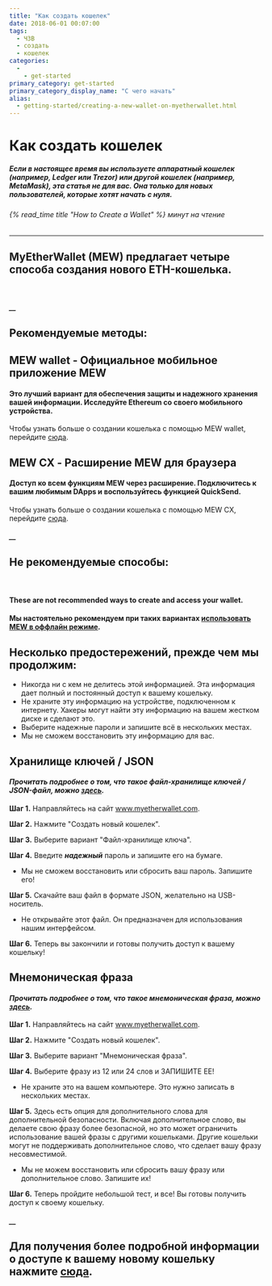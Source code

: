 ```yaml
---
title: "Как создать кошелек"
date: 2018-06-01 00:07:00
tags:
  - ЧЗВ
  - создать
  - кошелек
categories:
  - 
    - get-started
primary_category: get-started
primary_category_display_name: "С чего начать"
alias:
  - getting-started/creating-a-new-wallet-on-myetherwallet.html
---
```


# __Как создать кошелек__
##### Если в настоящее время вы используете аппаратный кошелек (например, Ledger или Trezor) или другой кошелек (например, MetaMask), эта статья не для вас. Она только для новых пользователей, которые хотят начать с нуля.
###### {% read_time title "How to Create a Wallet" %} минут на чтение
***

## MyEtherWallet (MEW) предлагает четыре способа создания нового ETH-кошелька.

<br>

##### __

## __Рекомендуемые методы:__

## __MEW wallet__ - Официальное мобильное приложение MEW
#### __Это лучший вариант для обеспечения защиты и надежного хранения вашей информации. Исследуйте Ethereum со своего мобильного устройства.__
Чтобы узнать больше о создании кошелька с помощью MEW wallet, перейдите [сюда](/@@@@@@/mewwallet/mewwallet-user-guide/).


## __MEW CX__ - Расширение MEW для браузера
#### __Доступ ко всем функциям MEW через расширение. Подключитесь к вашим любимым DApps и воспользуйтесь функцией QuickSend.__

Чтобы узнать больше о создании кошелька с помощью MEW CX, перейдите [сюда](/@@@@@@/getting-started/using-mewcx.md/).

##### __

## __Не рекомендуемые способы:__

<br>

#### These are **not** recommended ways to create and access your wallet.
#### Мы настоятельно рекомендуем при таких вариантах [использовать MEW в оффлайн режиме](/@@@@@@/offline/offline-mew-looks-weird/).

## __Несколько предостережений, прежде чем мы продолжим:__

* Никогда ни с кем не делитесь этой информацией. Эта информация дает полный и постоянный доступ к вашему кошельку.
* Не храните эту информацию на устройстве, подключенном к интернету. Хакеры могут найти эту информацию на вашем жестком диске и сделают это.
* Выберите надежные пароли и запишите всё в нескольких местах.
* Мы не сможем восстановить эту информацию для вас.

## __Хранилище ключей / JSON__
#### *Прочитать подробнее о том, что такое файл-хранилищe ключей / JSON-файл, можно [здесь](/@@@@@@/security-and-privacy/what-is-a-keystore-file/).*

**Шаг 1.** Направляйтесь на сайт www.myetherwallet.com.

**Шаг 2.** Нажмите "Создать новый кошелек".

**Шаг 3.** Выберите вариант "Файл-хранилище ключа".

**Шаг 4.** Введите **_надежный_** пароль и запишите его на бумаге.

* Мы не сможем восстановить или сбросить ваш пароль. Запишите его!

**Шаг 5.** Скачайте ваш файл в формате JSON, желательно на USB-носитель.

* Не открывайте этот файл. Он предназначен для использования нашим интерфейсом.

**Шаг 6.** Теперь вы закончили и готовы получить доступ к вашему кошельку!

## __Мнемоническая фраза__
#### *Прочитать подробнее о том, что такое мнемоническая фраза, можно [здесь](/@@@@@@/security-and-privacy/what-is-a-mnemonic-phrase/).*

**Шаг 1.** Направляйтесь на сайт www.myetherwallet.com.

**Шаг 2.** Нажмите "Создать новый кошелек".

**Шаг 3.** Выберите вариант "Мнемоническая фраза".

**Шаг 4.** Выберите фразу из 12 или 24 слов и ЗАПИШИТЕ ЕЕ!

* Не храните это на вашем компьютере. Это нужно записать в нескольких местах.

**Шаг 5.** Здесь есть опция для дополнительного слова для дополнительной безопасности. Включая дополнительное слово, вы делаете свою фразу более безопасной, но это может ограничить использование вашей фразы с другими кошельками. Другие кошельки могут не поддерживать дополнительное слово, что сделает вашу фразу несовместимой.

* Мы не можем восстановить или сбросить вашу фразу или дополнительное слово. Запишите их!

**Шаг 6.** Теперь пройдите небольшой тест, и все! Вы готовы получить доступ к своему кошельку.

##### __

## __Для получения более подробной информации о доступе к вашему новому кошельку нажмите [сюда](/@@@@@@/getting-started/how-to-access-your-wallet/).__